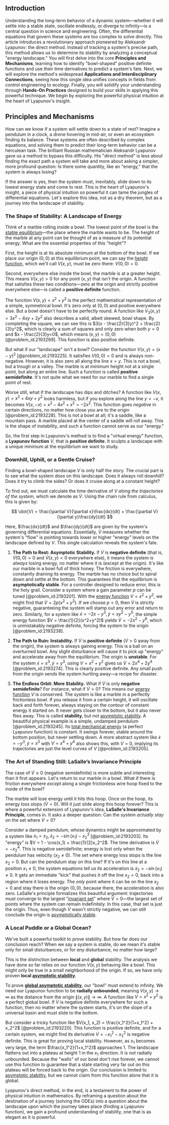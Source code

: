 ## Introduction
Understanding the long-term behavior of a dynamic system—whether it will settle into a stable state, oscillate endlessly, or diverge to infinity—is a central question in science and engineering. Often, the differential equations that govern these systems are too complex to solve directly. This article introduces a revolutionary approach pioneered by Aleksandr Lyapunov: the direct method. Instead of tracking a system's precise path, this method allows us to determine its stability by analyzing a conceptual "energy landscape." You will first delve into the core **Principles and Mechanisms**, learning how to identify "bowl-shaped" positive definite functions and use their time derivatives to predict a system's fate. Next, we will explore the method's widespread **Applications and Interdisciplinary Connections**, seeing how this single idea unifies concepts in fields from control engineering to ecology. Finally, you will solidify your understanding through **Hands-On Practices** designed to build your skills in applying this powerful technique. We begin by exploring the powerful physical intuition at the heart of Lyapunov's insight.

## Principles and Mechanisms

How can we know if a system will settle down to a state of rest? Imagine a pendulum in a clock, a drone hovering in mid-air, or even an ecosystem finding its balance. These systems are often described by complex equations, and solving them to predict their long-term behavior can be a herculean task. The brilliant Russian mathematician Aleksandr Lyapunov gave us a method to bypass this difficulty. His "direct method" is less about finding the exact path a system will take and more about asking a simpler, more profound question: Is there some quantity, like an "energy," that the system is always losing?

If the answer is yes, then the system must, inevitably, slide down to its lowest energy state and come to rest. This is the heart of Lyapunov's insight, a piece of physical intuition so powerful it can tame the jungles of differential equations. Let's explore this idea, not as a dry theorem, but as a journey into the landscape of stability.

### The Shape of Stability: A Landscape of Energy

Think of a marble rolling inside a bowl. The lowest point of the bowl is the [stable equilibrium](@article_id:268985)—the place where the marble wants to be. The height of the marble at any point can be thought of as a measure of its potential energy. What are the essential properties of this "height"?

First, the height is at its absolute minimum at the bottom of the bowl. If we place our origin $(0,0)$ at this equilibrium point, we can say the [height function](@article_id:271499), which we'll call $V(x,y)$, must be zero there: $V(0,0)=0$.

Second, everywhere else inside the bowl, the marble is at a greater height. This means $V(x,y) > 0$ for any point $(x,y)$ that isn't the origin. A function that satisfies these two conditions—zero at the origin and strictly positive everywhere else—is called a **positive definite** function.

The function $V(x,y) = x^2 + y^2$ is the perfect mathematical representation of a simple, symmetrical bowl. It's zero only at $(0,0)$ and positive everywhere else. But a bowl doesn't have to be perfectly round. A function like $V_3(x,y) = 3x^2 - 4xy + 2y^2$ also describes a valid, albeit skewed, bowl shape. By completing the square, we can see this is $3(x - \frac{2}{3}y)^2 + \frac{2}{3}y^2$, which is clearly a sum of squares and only zero when both $y=0$ and $x - \frac{2}{3}y=0$, which means $(x,y)=(0,0)$ [@problem_id:2193269]. This function is also positive definite.

But what if our "landscape" isn't a bowl? Consider the function $V(x,y) = (x-y)^2$ [@problem_id:2193225]. It satisfies $V(0,0)=0$ and is always non-negative. However, it is also zero all along the line $x=y$. This is not a bowl, but a trough or a valley. The marble is at minimum height not at a single point, but along an entire line. Such a function is called **positive semidefinite**. It's not quite what we need for our marble to find a single point of rest.

Worse still, what if the landscape has dips and ditches? A function like $V(x,y) = x^2 + 4xy + y^2$ looks harmless, but if you explore along the line $y=-x$, it becomes $V(x,-x) = x^2 - 4x^2 + x^2 = -2x^2$. This function goes *negative* in certain directions, no matter how close you are to the origin [@problem_id:2193228]. This is not a bowl at all; it's a saddle, like a mountain pass. A marble placed at the center of a saddle will roll away. This is the shape of instability, and such a function cannot serve as our "energy."

So, the first step in Lyapunov's method is to find a "virtual energy" function, a **Lyapunov function** $V$, that is **positive definite**. It sculpts a landscape with a unique minimum at the equilibrium we want to study.

### Downhill, Uphill, or a Gentle Cruise?

Finding a bowl-shaped landscape $V$ is only half the story. The crucial part is to see what the system *does* on this landscape. Does it always roll downhill? Does it try to climb the sides? Or does it cruise along at a constant height?

To find out, we must calculate the time derivative of $V$ *along the trajectories of the system*, which we denote as $\dot{V}$. Using the chain rule from calculus, this is given by:

$$
\dot{V} = \frac{\partial V}{\partial x}\frac{dx}{dt} + \frac{\partial V}{\partial y}\frac{dy}{dt}
$$

Here, $\frac{dx}{dt}$ and $\frac{dy}{dt}$ are given by the system's governing differential equations. Essentially, $\dot{V}$ measures whether the system's "flow" is pointing towards lower or higher "energy" levels on the landscape defined by $V$. This single calculation reveals the system's fate.

1.  **The Path to Rest: Asymptotic Stability.** If $\dot{V}$ is **negative definite** (that is, $\dot{V}(0,0)=0$ and $\dot{V}(x,y) < 0$ everywhere else), it means the system is *always* losing energy, no matter where it is (except at the origin). It's like our marble in a bowl full of thick honey. The friction is everywhere, constantly draining its energy. The marble has no choice but to spiral down and settle at the bottom. This guarantees that the equilibrium is **asymptotically stable**. For a controller designed to reduce error, this is the holy grail. Consider a system where a gain parameter $p$ can be tuned [@problem_id:2193201]. With the [energy function](@article_id:173198) $V = x^2+y^2$, we might find that $\dot{V} = 2p(x^2+y^2)$. If we choose $p<0$, then $\dot{V}$ is strictly negative, guaranteeing the system will stamp out any error and return to zero. Similarly, for a system like $\dot{x} = -2x - y^3, \dot{y} = xy^2 - y^5$, the simple energy function $V = \frac{1}{2}(x^2+y^2)$ yields $\dot{V} = -2x^2 - y^6$, which is unmistakably negative definite, forcing the system to the origin [@problem_id:2193238].

2.  **The Path to Ruin: Instability.** If $\dot{V}$ is **positive definite** ($\dot{V} > 0$ away from the origin), the system is always gaining energy. This is a ball on an overturned bowl. Any slight disturbance will cause it to pick up "energy" and accelerate away from the equilibrium. The origin is **unstable**. For the system $\dot{x}=x^3, \dot{y}=y^3$, using $V=x^2+y^2$ gives us $\dot{V} = 2x^4+2y^4$ [@problem_id:2193274]. This is clearly positive definite. Any small push from the origin sends the system hurtling away—a recipe for disaster.

3.  **The Endless Orbit: Mere Stability.** What if $\dot{V}$ is only **negative semidefinite**? For instance, what if $\dot{V} = 0$? This means our [energy function](@article_id:173198) $V$ is conserved. The system is like a marble in a perfectly frictionless bowl. If you release it from a certain height, it will oscillate back and forth forever, always staying on the contour of constant energy it started on. It never gets closer to the bottom, but it also never flies away. This is called **stability**, but not [asymptotic stability](@article_id:149249). A beautiful physical example is a simple, undamped pendulum [@problem_id:2193245]. Its [total mechanical energy](@article_id:166859) (a perfect Lyapunov function) is constant. It swings forever, stable around the bottom position, but never settling down. A more abstract system like $\dot{x}=-y^3, \dot{y}=x^3$ with $V=x^4+y^4$ also shows this, with $\dot{V}=0$, implying its trajectories are just the level curves of $V$ [@problem_id:2193205].

### The Art of Standing Still: LaSalle’s Invariance Principle

The case of $\dot{V} \le 0$ (negative semidefinite) is more subtle and interesting than it first appears. Let's return to our marble in a bowl. What if there is friction everywhere *except* along a single frictionless wire hoop fixed to the inside of the bowl?

The marble will lose energy until it hits this hoop. Once on the hoop, its energy loss stops ($\dot{V}=0$). Will it just slide along this hoop forever? This is where a powerful extension of Lyapunov's idea, **LaSalle's Invariance Principle**, comes in. It asks a deeper question: Can the system *actually stay* on the set where $\dot{V}=0$?

Consider a damped pendulum, whose dynamics might be approximated by a system like $\dot{x}_1 = x_2, \dot{x}_2 = -\sin(x_1) - x_2^3$ [@problem_id:2193203]. Its "energy" is $V = 1 - \cos(x_1) + \frac{1}{2}x_2^2$. The time derivative is $\dot{V} = -x_2^4$. This is negative semidefinite; energy is lost only when the pendulum has velocity ($x_2 \neq 0$). The set where energy loss stops is the line $x_2=0$. But can the pendulum stay on this line? If it's on this line at a position $x_1 \neq 0$, the system equations tell us its acceleration is $\dot{x}_2 = -\sin(x_1) \neq 0$. It gets an immediate "kick" that pushes it off the line $x_2=0$, back into a region where it loses energy. The *only* point where it can be on the line $x_2=0$ and stay there is the origin $(0,0)$, because there, the acceleration is also zero. LaSalle's principle formalizes this beautiful argument: trajectories must converge to the largest "[invariant set](@article_id:276239)" where $\dot{V}=0$—the largest set of points where the system can remain indefinitely. In this case, that set is just the origin. Thus, even though $\dot{V}$ wasn't strictly negative, we can still conclude the origin is [asymptotically stable](@article_id:167583).

### A Local Puddle or a Global Ocean?

We've built a powerful toolkit to prove stability. But how far does our conclusion reach? When we say a system is stable, do we mean it's stable only for small disturbances, or for *any* disturbance, no matter how large?

This is the distinction between **local** and **global** stability. The analysis we have done so far relies on our function $V(x,y)$ behaving like a bowl. This might only be true in a small neighborhood of the origin. If so, we have only proven **local [asymptotic stability](@article_id:149249)**.

To prove **[global asymptotic stability](@article_id:187135)**, our "bowl" must extend to infinity. We need our Lyapunov function to be **radially unbounded**, meaning $V(x,y) \to \infty$ as the distance from the origin $\|(x,y)\| \to \infty$. A function like $V=x^2+y^2$ is a perfect global bowl. If $\dot{V}$ is negative definite everywhere for such a function, then no matter where the system starts, it's on the slope of a universal basin and must slide to the bottom.

But consider a tricky function like $V(x_1, x_2) = \frac{x_1^2}{1+x_1^2} + x_2^2$ [@problem_id:2193220]. This function is positive definite, and for a certain system, we might find its derivative $\dot{V} = -x_1^2 - x_2^2$ is negative definite. This is great for proving local stability. However, as $x_1$ becomes very large, the term $\frac{x_1^2}{1+x_1^2}$ approaches 1. The landscape flattens out into a plateau at height 1 in the $x_1$ direction. It is *not* radially unbounded. Because the "walls" of our bowl don't rise forever, we cannot use this function to guarantee that a state starting very far out on this plateau will be forced back to the origin. Our conclusion is limited to [asymptotic stability](@article_id:149249), but we cannot claim from this function alone that it is global.

Lyapunov's direct method, in the end, is a testament to the power of physical intuition in mathematics. By reframing a question about the destination of a journey (solving the ODEs) into a question about the landscape upon which the journey takes place (finding a Lyapunov function), we gain a profound understanding of stability, one that is as elegant as it is powerful.